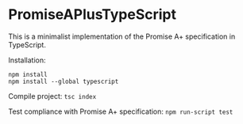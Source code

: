# PromiseAPlusTypeScript
This is a minimalist implementation of the Promise A+ specification in TypeScript.

Installation:
```
npm install
npm install --global typescript
```

Compile project: `tsc index`

Test compliance with Promise A+ specification: `npm run-script test`
